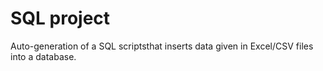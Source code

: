 # SQL project
Auto-generation of a SQL scriptsthat inserts data given in Excel/CSV files into a database.

